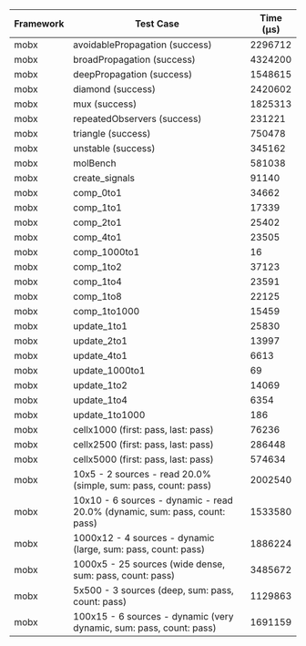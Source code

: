| Framework | Test Case | Time (μs) |
| --- | --- | --- |
| mobx | avoidablePropagation (success) | 2296712 |
| mobx | broadPropagation (success) | 4324200 |
| mobx | deepPropagation (success) | 1548615 |
| mobx | diamond (success) | 2420602 |
| mobx | mux (success) | 1825313 |
| mobx | repeatedObservers (success) | 231221 |
| mobx | triangle (success) | 750478 |
| mobx | unstable (success) | 345162 |
| mobx | molBench | 581038 |
| mobx | create_signals | 91140 |
| mobx | comp_0to1 | 34662 |
| mobx | comp_1to1 | 17339 |
| mobx | comp_2to1 | 25402 |
| mobx | comp_4to1 | 23505 |
| mobx | comp_1000to1 | 16 |
| mobx | comp_1to2 | 37123 |
| mobx | comp_1to4 | 23591 |
| mobx | comp_1to8 | 22125 |
| mobx | comp_1to1000 | 15459 |
| mobx | update_1to1 | 25830 |
| mobx | update_2to1 | 13997 |
| mobx | update_4to1 | 6613 |
| mobx | update_1000to1 | 69 |
| mobx | update_1to2 | 14069 |
| mobx | update_1to4 | 6354 |
| mobx | update_1to1000 | 186 |
| mobx | cellx1000 (first: pass, last: pass) | 76236 |
| mobx | cellx2500 (first: pass, last: pass) | 286448 |
| mobx | cellx5000 (first: pass, last: pass) | 574634 |
| mobx | 10x5 - 2 sources - read 20.0% (simple, sum: pass, count: pass) | 2002540 |
| mobx | 10x10 - 6 sources - dynamic - read 20.0% (dynamic, sum: pass, count: pass) | 1533580 |
| mobx | 1000x12 - 4 sources - dynamic (large, sum: pass, count: pass) | 1886224 |
| mobx | 1000x5 - 25 sources (wide dense, sum: pass, count: pass) | 3485672 |
| mobx | 5x500 - 3 sources (deep, sum: pass, count: pass) | 1129863 |
| mobx | 100x15 - 6 sources - dynamic (very dynamic, sum: pass, count: pass) | 1691159 |

